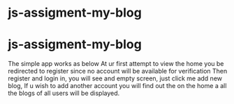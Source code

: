 # js-assigment-my-blog
# js-assigment-my-blog

The simple app works as below
At ur first attempt to view the home you be redirected to register since no account will be available for verification 
Then register and login in, you will see and empty screen, just click me add new blog, 
If u wish to add another account you will find out the on the home a all the blogs of all users will be displayed. 
